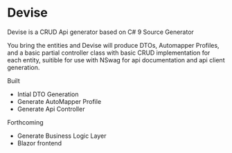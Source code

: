 # Devise
Devise is a CRUD Api generator based on C# 9 Source Generator

You bring the entities and Devise will produce DTOs, Automapper Profiles, and a basic partial controller class 
with basic CRUD implementation for each entity, suitible for use with NSwag for api documentation and api client generation.

Built
- Intial DTO Generation
- Generate AutoMapper Profile
- Generate Api Controller

Forthcoming
- Generate Business Logic Layer
- Blazor frontend

